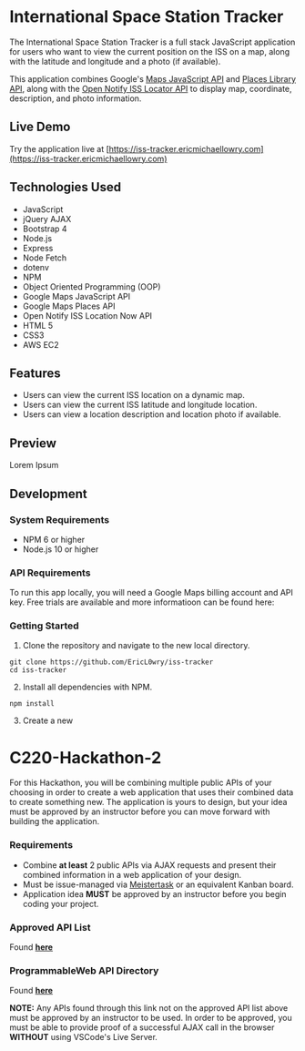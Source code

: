 # International Space Station Tracker

The International Space Station Tracker is a full stack JavaScript application for users who want to view the current position on the ISS on a map, along with the latitude and longitude and a photo (if available).

This application combines Google's [Maps JavaScript API](https://developers.google.com/maps/documentation/javascript/tutorial) and [Places Library API](https://developers.google.com/maps/documentation/javascript/places), along with the [Open Notify ISS Locator API](http://open-notify.org/Open-Notify-API/ISS-Location-Now/) to display map, coordinate, description, and photo information.

## Live Demo

Try the application live at [https://iss-tracker.ericmichaellowry.com](https://iss-tracker.ericmichaellowry.com)

## Technologies Used

- JavaScript
- jQuery AJAX
- Bootstrap 4
- Node.js
- Express
- Node Fetch
- dotenv
- NPM
- Object Oriented Programming (OOP)
- Google Maps JavaScript API
- Google Maps Places API
- Open Notify ISS Location Now API
- HTML 5
- CSS3
- AWS EC2

## Features

- Users can view the current ISS location on a dynamic map.
- Users can view the current ISS latitude and longitude location.
- Users can view a location description and location photo if available.

## Preview

Lorem Ipsum

## Development

### System Requirements

- NPM 6 or higher
- Node.js 10 or higher

### API Requirements

To run this app locally, you will need a Google Maps billing account and API key. Free trials are available and more informatioon can be found here:

### Getting Started

1. Clone the repository and navigate to the new local directory.

```shell
git clone https://github.com/EricL0wry/iss-tracker
cd iss-tracker
```

2. Install all dependencies with NPM.

```shell
npm install
```

3. Create a new


# C220-Hackathon-2

For this Hackathon, you will be combining multiple public APIs of your choosing in order to create a web application that uses their combined data to create something new. The application is yours to design, but your idea must be approved by an instructor before you can move forward with building the application.

### Requirements
- Combine **at least** 2 public APIs via AJAX requests and present their combined information in a web application of your design.
- Must be issue-managed via [Meistertask](https://www.meistertask.com/) or an equivalent Kanban board.
- Application idea **MUST** be approved by an instructor before you begin coding your project.


### Approved API List

Found [**here**](https://docs.google.com/document/d/10CMIYVWv36gophaq_3DldBoAT4w6g4xL9xEMnEu-z5o/edit?usp=sharing)

### ProgrammableWeb API Directory

Found [**here**](https://www.programmableweb.com/apis/directory)

**NOTE:** Any APIs found through this link not on the approved API list above must be approved by an instructor to be used. In order to be approved, you must be able to provide proof of a successful AJAX call in the browser **WITHOUT** using VSCode's Live Server.
